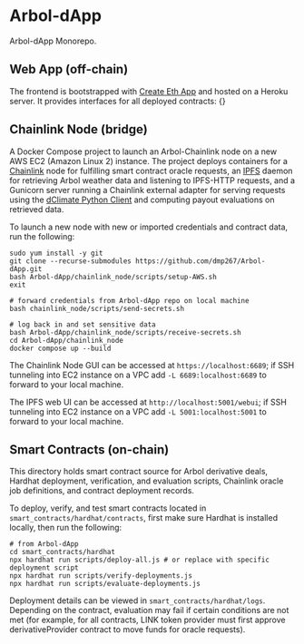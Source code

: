 # Arbol-dApp

Arbol-dApp Monorepo.

## Web App (off-chain)

The frontend is bootstrapped with [Create Eth App](https://github.com/paulrberg/create-eth-app) and hosted on a Heroku server. It provides interfaces for all deployed contracts: {}

## Chainlink Node (bridge)

A Docker Compose project to launch an Arbol-Chainlink node on a new AWS EC2 (Amazon Linux 2) instance. The project deploys containers for
a [Chainlink](https://github.com/smartcontractkit/chainlink) node for fulfilling smart contract oracle requests, an [IPFS](https://github.com/ipfs/go-ipfs) daemon for retrieving Arbol weather data and listening to IPFS-HTTP requests, and a Gunicorn server running a Chainlink external adapter for serving requests using the [dClimate Python Client](https://github.com/dClimate/dWeather-Python-Client) and computing payout evaluations on retrieved data.

To launch a new node with new or imported credentials and contract data, run the following:

```
sudo yum install -y git
git clone --recurse-submodules https://github.com/dmp267/Arbol-dApp.git
bash Arbol-dApp/chainlink_node/scripts/setup-AWS.sh
exit

# forward credentials from Arbol-dApp repo on local machine
bash chainlink_node/scripts/send-secrets.sh

# log back in and set sensitive data
bash Arbol-dApp/chainlink_node/scripts/receive-secrets.sh
cd Arbol-dApp/chainlink_node
docker compose up --build
```

The Chainlink Node GUI can be accessed at ```https://localhost:6689```; if SSH tunneling into EC2 instance on a VPC add ```-L 6689:localhost:6689``` to forward to your local machine.

The IPFS web UI can be accessed at ```http://localhost:5001/webui```; if SSH tunneling into EC2 instance on a VPC add ```-L 5001:localhost:5001``` to forward to your local machine.

## Smart Contracts (on-chain)

This directory holds smart contract source for Arbol derivative deals, Hardhat deployment, verification, and evaluation scripts, Chainlink oracle job definitions, and contract deployment records.

To deploy, verify, and test smart contracts located in ```smart_contracts/hardhat/contracts```, first make sure Hardhat
is installed locally, then run the following:

```
# from Arbol-dApp
cd smart_contracts/hardhat
npx hardhat run scripts/deploy-all.js # or replace with specific deployment script
npx hardhat run scripts/verify-deployments.js
npx hardhat run scripts/evaluate-deployments.js
```

Deployment details can be viewed in ```smart_contracts/hardhat/logs```. Depending on the contract, evaluation may fail if certain conditions are not met (for example, for all contracts, LINK token provider must first approve derivativeProvider contract to move funds for oracle requests).

